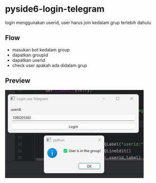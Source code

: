 # pyside6-login-telegram
login menggunakan userid, user harus join kedalam grup terlebih dahulu

## Flow
- masukan bot kedalam group
- dapatkan groupid
- dapatkan userid
- check user apakah ada didalam grup

## Preview
![preview.png](preview.png)